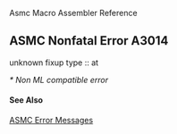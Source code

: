 Asmc Macro Assembler Reference

## ASMC Nonfatal Error A3014

unknown fixup type :: at

_* Non ML compatible error_

#### See Also

[ASMC Error Messages](readme.md)